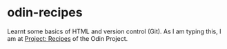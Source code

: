 # odin-recipes

Learnt some basics of HTML and version control (Git). As I am typing this, I am at [Project: Recipes](https://www.theodinproject.com/lessons/foundations-recipes) of the Odin Project. 